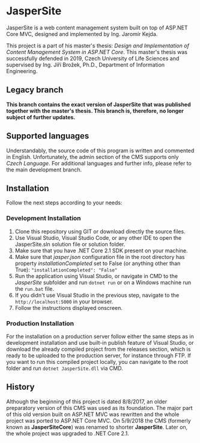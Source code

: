 # JasperSite
JasperSite is a web content management system built on top of ASP.NET Core MVC, designed and implemented by Ing. Jaromír Kejda. 

This project is a part of his master's thesis: _Design and Implementation of Content Management System in ASP.NET Core_.
This master's thesis was successfully defended in 2019, Czech University of Life Sciences and supervised by Ing. Jiří Brožek, Ph.D., Department of Information Engineering.

## Legacy branch
__This branch contains the exact version of JasperSite that was published together with the master's thesis. This branch is, therefore, no longer subject of further updates.__ 

## Supported languages
Understandably, the source code of this program is written and commented in English. Unfortunately, the admin section of the CMS supports only _Czech Language_. For additional languages and further info, please refer to the main development branch. 

## Installation
Follow the next steps according to your needs:

### Development Installation
1. Clone this repository using GIT or download directly the source files.
2. Use Visual Studio, Visual Studio Code, or any other IDE to open the JasperSite.sln solution file or solution folder.
3. Make sure that you have .NET Core 2.1 SDK present on your machine.
4. Make sure that _jasper.json_ configuration file in the root directory has property _installationCompleted_ set to False (or anything other than True): `"installationCompleted": "False"`
5. Run the application using Visual Studio, or navigate in CMD to the _JasperSite_ subfolder and run `dotnet run` or on a Windows machine run the `run.bat` file.
6. If you didn't use Visual Studio in the previous step, navigate to the `http://localhost:5000` in your browser.
7. Follow the instructions displayed onscreen.

### Production Installation
For the installation on a production server follow either the same steps as in development installation and use built-in publish feature of Visual Studio, or download the already compiled project from the releases section, which is ready to be uploaded to the production server, for instance through FTP.
If you want to run this compiled project locally, you can navigate to the root folder and run `dotnet JasperSite.dll` via CMD. 


## History
Although the beginning of this project is dated 8/8/2017, an older preparatory version of this CMS was used as its foundation.
The major part of this old version built on ASP.NET MVC was rewritten and the whole project was ported to ASP.NET Core MVC. On 5/9/2018 the CMS (formerly known as __JasperSiteCore__) was renamed to shorter __JasperSite__. Later on, the whole project was upgraded to .NET Core 2.1.
